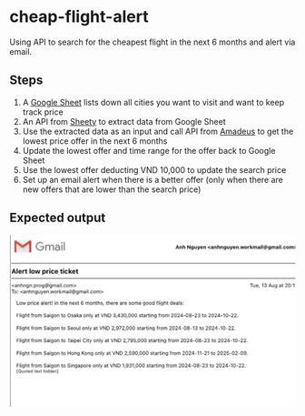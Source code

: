 # cheap-flight-alert
Using API to search for the cheapest flight in the next 6 months and alert via email.
## Steps
1. A [Google Sheet](https://docs.google.com/spreadsheets/d/1vfUKNhBbYD4aXNCgAfINAmy-KnnlTpsjdeCK-n-mD1I/edit?gid=0#gid=0) lists down all cities you want to visit and want to keep track price
2. An API from [Sheety](https://sheety.co/) to extract data from Google Sheet
3. Use the extracted data as an input and call API from [Amadeus](https://developers.amadeus.com/self-service/category/flights) to get the lowest price offer in the next 6 months
4. Update the lowest offer and time range for the offer back to Google Sheet
5. Use the lowest offer deducting VND 10,000 to update the search price
4. Set up an email alert when there is a better offer (only when there are new offers that are lower than the search price)
## Expected output
![img.png](img.png)